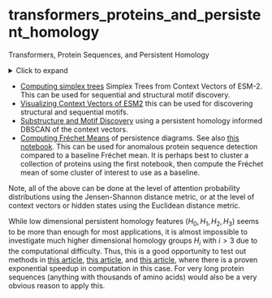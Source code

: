 # transformers_proteins_and_persistent_homology
Transformers, Protein Sequences, and Persistent Homology

<details>
  <summary>Click to expand</summary>
- [Clustering protein sequences](https://github.com/Amelie-Schreiber/transformers_proteins_and_persistent_homology/blob/main/esm_2_clustering.ipynb) using ESM-2, persistent homology, and various clustering algorithms.
</details>

- [Computing simplex trees](https://github.com/Amelie-Schreiber/transformers_proteins_and_persistent_homology/blob/main/simplex_trees_esm2.ipynb) Simplex Trees from Context Vectors of ESM-2. This can be used for sequential and structural motif discovery. 
- [Visualizing Context Vectors of ESM2](https://github.com/Amelie-Schreiber/transformers_proteins_and_persistent_homology/blob/main/esm_2_visualization.ipynb) this can be used for discovering structural and sequential motifs.
- [Substructure and Motif Discovery](https://github.com/Amelie-Schreiber/transformers_proteins_and_persistent_homology/blob/main/extracting_motifs_esm_2.ipynb) using a persistent homology informed DBSCAN of the context vectors.
- [Computing Fréchet Means](https://github.com/Amelie-Schreiber/transformers_proteins_and_persistent_homology/blob/main/frechet_mean_ph_diagrams_esm_2.ipynb) of persistence diagrams. See also [this notebook](https://github.com/Amelie-Schreiber/transformers_proteins_and_persistent_homology/blob/main/frechet_mean_esm_2_v2.ipynb). This can be used for anomalous protein sequence detection compared to a baseline Fréchet mean. It is perhaps best to cluster a collection of proteins using the first notebook, then compute the Fréchet mean of some cluster of interest to use as a baseline.

Note, all of the above can be done at the level of attention probability distributions using the Jensen-Shannon distance metric, or at the level of context vectors or hidden states using the Euclidean distance metric. 

While low dimensional persistent homology features $(H_0, H_1, H_2, H_3)$ seems to be more than enough for most applications, it is almost impossible to investigate much higher dimensional homology groups $H_i$ with $i > 3$ due to the computational difficulty. Thus, this is a good opportunity to test out methods in [this article](https://arxiv.org/pdf/2209.12887.pdf), [this article](https://quantum-journal.org/papers/q-2022-12-07-873/pdf/), and [this article](https://dspace.mit.edu/bitstream/handle/1721.1/101739/Lloyd-2016-Quantum%20Algorithms.pdf;sequence=1), where there is a proven exponential speedup in computation in this case. For very long protein sequences (anything with thousands of amino acids) would also be a very obvious reason to apply this. 





